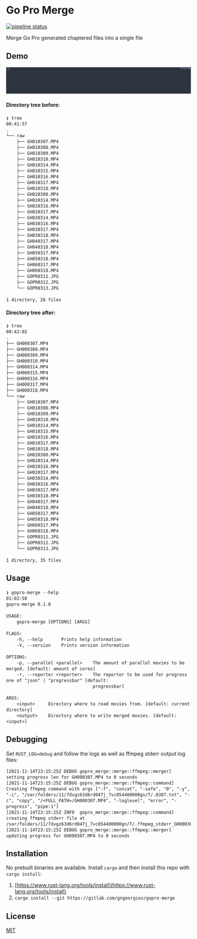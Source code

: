 # Go Pro Merge

[![pipeline status](https://gitlab.com/gngeorgiev/gopro-merge/badges/master/pipeline.svg)](https://gitlab.com/gngeorgiev/gopro-merge/-/commits/master)

Merge Go Pro generated chaptered files into a single file

## Demo

![Demo](./resources/screencap.gif)

#### Directory tree before:

```shell
❯ tree                                                                                                                                                00:41:57
.
└── raw
    ├── GH010307.MP4
    ├── GH010308.MP4
    ├── GH010309.MP4
    ├── GH010310.MP4
    ├── GH010314.MP4
    ├── GH010315.MP4
    ├── GH010316.MP4
    ├── GH010317.MP4
    ├── GH010318.MP4
    ├── GH020308.MP4
    ├── GH020314.MP4
    ├── GH020316.MP4
    ├── GH020317.MP4
    ├── GH030314.MP4
    ├── GH030316.MP4
    ├── GH030317.MP4
    ├── GH030318.MP4
    ├── GH040317.MP4
    ├── GH040318.MP4
    ├── GH050317.MP4
    ├── GH050318.MP4
    ├── GH060317.MP4
    ├── GH060318.MP4
    ├── GOPR0311.JPG
    ├── GOPR0312.JPG
    └── GOPR0313.JPG

1 directory, 26 files
```

#### Directory tree after:

```shell
❯ tree                                                                                                                                                00:42:02
.
├── GH000307.MP4
├── GH000308.MP4
├── GH000309.MP4
├── GH000310.MP4
├── GH000314.MP4
├── GH000315.MP4
├── GH000316.MP4
├── GH000317.MP4
├── GH000318.MP4
└── raw
    ├── GH010307.MP4
    ├── GH010308.MP4
    ├── GH010309.MP4
    ├── GH010310.MP4
    ├── GH010314.MP4
    ├── GH010315.MP4
    ├── GH010316.MP4
    ├── GH010317.MP4
    ├── GH010318.MP4
    ├── GH020308.MP4
    ├── GH020314.MP4
    ├── GH020316.MP4
    ├── GH020317.MP4
    ├── GH030314.MP4
    ├── GH030316.MP4
    ├── GH030317.MP4
    ├── GH030318.MP4
    ├── GH040317.MP4
    ├── GH040318.MP4
    ├── GH050317.MP4
    ├── GH050318.MP4
    ├── GH060317.MP4
    ├── GH060318.MP4
    ├── GOPR0311.JPG
    ├── GOPR0312.JPG
    └── GOPR0313.JPG

1 directory, 35 files
```

## Usage

```shell
❯ gopro-merge --help                                                                                                                                  01:02:58
gopro-merge 0.1.0

USAGE:
    gopro-merge [OPTIONS] [ARGS]

FLAGS:
    -h, --help       Prints help information
    -V, --version    Prints version information

OPTIONS:
    -p, --parallel <parallel>    The amount of parallel movies to be merged. [default: amount of cores]
    -r, --reporter <reporter>    The reporter to be used for progress one of "json" | "progressbar" [default:
                                 progressbar]

ARGS:
    <input>     Directory where to read movies from. [default: current directory]
    <output>    Directory where to write merged movies. [default: <input>]
```

## Debugging

Set `RUST_LOG=debug` and follow the logs as well as ffmpeg stderr output log files:

```shell
[2021-11-14T23:15:25Z DEBUG gopro_merge::merge::ffmpeg::merger] setting progress len for GH000307.MP4 to 0 seconds
[2021-11-14T23:15:25Z DEBUG gopro_merge::merge::ffmpeg::command] Creating ffmpeg command with args ["-f", "concat", "-safe", "0", "-y", "-i", "/var/folders/11/7dvgz63d6rd047j_7vc854400000gn/T/.0307.txt", "-c", "copy", "/<FULL_PATH>/GH000307.MP4", "-loglevel", "error", "-progress", "pipe:1"]
[2021-11-14T23:15:25Z INFO  gopro_merge::merge::ffmpeg::command] creating ffmpeg stderr file at /var/folders/11/7dvgz63d6rd047j_7vc854400000gn/T/.ffmpeg_stderr_GH000307.MP4.log
[2021-11-14T23:15:25Z DEBUG gopro_merge::merge::ffmpeg::merger] updating progress for GH000307.MP4 to 0 seconds
```

## Installation

No prebuilt binaries are available. Install `cargo` and then install this repo with `cargo install`:

1. [https://www.rust-lang.org/tools/install](https://www.rust-lang.org/tools/install)
1. `cargo install --git https://gitlab.com/gngeorgiev/gopro-merge`

## License

[MIT](LICENSE)
